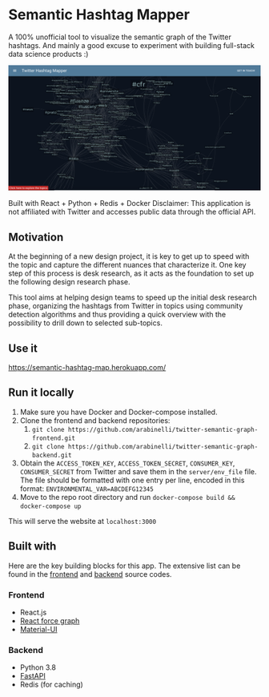 # Semantic Hashtag Mapper

A 100% unofficial tool to visualize the semantic graph of the Twitter hashtags. And mainly a good excuse to experiment with building full-stack data science products :)

![Screenshot of the app](img/screenshot_graph.png)

Built with React + Python + Redis + Docker
Disclaimer: This application is not affiliated with Twitter and accesses public data through the official API.

## Motivation

At the beginning of a new design project, it is key to get up to speed with the topic and capture the different nuances that characterize it. One key step of this process is desk research, as it acts as the foundation to set up the following design research phase.

This tool aims at helping design teams to speed up the initial desk research phase, organizing the hashtags from Twitter in topics using community detection algorithms and thus providing a quick overview with the possibility to drill down to selected sub-topics.

## Use it

https://semantic-hashtag-map.herokuapp.com/

## Run it locally

1. Make sure you have Docker and Docker-compose installed.
2. Clone the frontend and backend repositories:
   1. `git clone https://github.com/arabinelli/twitter-semantic-graph-frontend.git`
   2. `git clone https://github.com/arabinelli/twitter-semantic-graph-backend.git`
3. Obtain the `ACCESS_TOKEN_KEY`, `ACCESS_TOKEN_SECRET`, `CONSUMER_KEY`, `CONSUMER_SECRET` from Twitter and save them in the `server/env_file` file. The file should be formatted with one entry per line, encoded in this format: `ENVIRONMENTAL_VAR=ABCDEFG12345`
4. Move to the repo root directory and run `docker-compose build && docker-compose up`

This will serve the website at `localhost:3000`

## Built with

Here are the key building blocks for this app. The extensive list can be found in the [frontend](https://github.com/arabinelli/twitter-semantic-graph-frontend) and [backend](https://github.com/arabinelli/twitter-semantic-graph-backend) source codes.

### Frontend

- React.js
- [React force graph](https://github.com/vasturiano/react-force-graph)
- [Material-UI](https://material-ui.com/)

### Backend

- Python 3.8
- [FastAPI](https://fastapi.tiangolo.com/)
- Redis (for caching)
